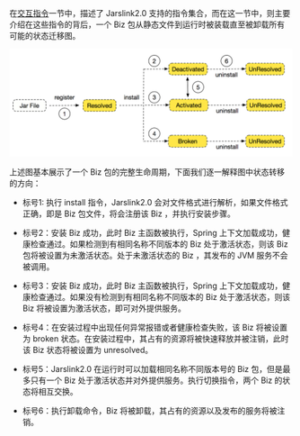 在[交互指令](./jarslink-instruction.md)一节中，描述了 Jarslink2.0 支持的指令集合，而在这一节中，则主要介绍在这些指令的背后，一个 Biz 包从静态文件到运行时被装载直至被卸载所有可能的状态迁移图。

![undefined](./resources/jarslink-lifecycle.png) 

上述图基本展示了一个 Biz 包的完整生命周期，下面我们逐一解释图中状态转移的方向：

+ 标号1: 执行 install 指令，Jarslink2.0 会对文件格式进行解析，如果文件格式正确，即是 Biz 包文件，将会注册该 Biz ，并执行安装步骤。

+ 标号2：安装 Biz 成功，此时 Biz 主函数被执行，Spring 上下文加载成功，健康检查通过。如果检测到有相同名称不同版本的 Biz 处于激活状态，则该 Biz 包将被设置为未激活状态。处于未激活状态的 Biz ，其发布的 JVM 服务不会被调用。

+ 标号3：安装 Biz 成功，此时 Biz 主函数被执行，Spring 上下文加载成功，健康检查通过。如果没有检测到有相同名称不同版本的 Biz 处于激活状态，则该 Biz 将被设置为激活状态，即可对外提供服务。


+ 标号4：在安装过程中出现任何异常报错或者健康检查失败，该 Biz 将被设置为 broken 状态。在安装过程中，其占有的资源将被快速释放并被注销，此时该 Biz 状态将被设置为 unresolved。


+ 标号5：Jarslink2.0 在运行时可以加载相同名称不同版本号的 Biz 包，但是最多只有一个 Biz 处于激活状态并对外提供服务。执行切换指令，两个 Biz 的状态将相互交换。


+ 标号6：执行卸载命令，Biz 将被卸载，其占有的资源以及发布的服务将被注销。